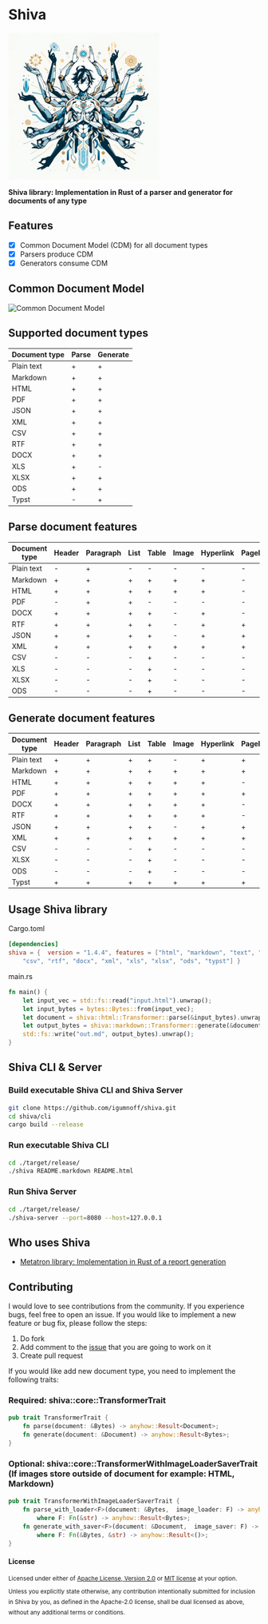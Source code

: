 # Shiva

![shiva](https://github.com/igumnoff/shiva/raw/HEAD/logo.png)

**Shiva library: Implementation in Rust of a parser and generator for documents of any type**

## Features
- [x] Common Document Model (CDM) for all document types
- [x] Parsers produce CDM
- [x] Generators consume CDM

## Common Document Model

![Common Document Model](https://github.com/igumnoff/shiva/raw/HEAD/CDM.png)


## Supported document types

| Document type | Parse | Generate |
|---------------|-------|----------|
| Plain text    | +     | +        |
| Markdown      | +     | +        |
| HTML          | +     | +        |
| PDF           | +     | +        |
| JSON          | +     | +        |
| XML           | +     | +        |
| CSV           | +     | +        |
| RTF           | +     | +        |
| DOCX          | +     | +        |
| XLS           | +     | -        |
| XLSX          | +     | +        |
| ODS           | +     | +        |
| Typst         | -     | +        |


## Parse document features

| Document type | Header | Paragraph | List | Table | Image | Hyperlink | PageHeader | PageFooter |
|---------------|--------|-----------|------|-------|-------|-----------|------------|------------|
| Plain text    | -      | +         | -    | -     | -     | -         | -          | -          |
| Markdown      | +      | +         | +    | +     | +     | +         | -          | -          |
| HTML          | +      | +         | +    | +     | +     | +         | -          | -          |
| PDF           | -      | +         | +    | -     | -     | -         | -          | -          |
| DOCX          | +      | +         | +    | +     | -     | +         | -          | -          |
| RTF           | +      | +         | +    | +     | -     | +         | +          | +          |
| JSON          | +      | +         | +    | +     | -     | +         | +          | +          |
| XML           | +      | +         | +    | +     | +     | +         | +          | +          |
| CSV           | -      | -         | -    | +     | -     | -         | -          | -          |
| XLS           | -      | -         | -    | +     | -     | -         | -          | -          |
| XLSX          | -      | -         | -    | +     | -     | -         | -          | -          |
| ODS           | -      | -         | -    | +     | -     | -         | -          | -          |

## Generate document features

| Document type | Header | Paragraph | List | Table | Image | Hyperlink | PageHeader | PageFooter |
|---------------|--------|-----------|------|-------|-------|-----------|------------|------------|
| Plain text    | +      | +         | +    | +     | -     | +         | +          | +          |
| Markdown      | +      | +         | +    | +     | +     | +         | +          | +          |
| HTML          | +      | +         | +    | +     | +     | +         | -          | -          |
| PDF           | +      | +         | +    | +     | +     | +         | +          | +          |
| DOCX          | +      | +         | +    | +     | +     | +         | -          | -          |
| RTF           | +      | +         | +    | +     | +     | +         | -          | -          |
| JSON          | +      | +         | +    | +     | -     | +         | +          | +          |
| XML           | +      | +         | +    | +     | +     | +         | +          | +          |
| CSV           | -      | -         | -    | +     | -     | -         | -          | -          |
| XLSX          | -      | -         | -    | +     | -     | -         | -          | -          |
| ODS           | -      | -         | -    | +     | -     | -         | -          | -          |
| Typst         | +      | +         | +    | +     | +     | +         | +          | +          |



## Usage Shiva library

Cargo.toml
```toml
[dependencies]
shiva = {  version = "1.4.4", features = ["html", "markdown", "text", "pdf", "json", 
    "csv", "rtf", "docx", "xml", "xls", "xlsx", "ods", "typst"] }
```

main.rs
```rust
fn main() {
    let input_vec = std::fs::read("input.html").unwrap();
    let input_bytes = bytes::Bytes::from(input_vec);
    let document = shiva::html::Transformer::parse(&input_bytes).unwrap();
    let output_bytes = shiva::markdown::Transformer::generate(&document).unwrap();
    std::fs::write("out.md", output_bytes).unwrap();
}
```


## Shiva CLI & Server
### Build executable Shiva CLI and Shiva Server
```bash
git clone https://github.com/igumnoff/shiva.git
cd shiva/cli
cargo build --release
```
### Run executable Shiva CLI
```bash
cd ./target/release/
./shiva README.markdown README.html
```

### Run Shiva Server
```bash
cd ./target/release/
./shiva-server --port=8080 --host=127.0.0.1
```

## Who uses Shiva
- [Metatron library: Implementation in Rust of a report generation](https://github.com/igumnoff/metatron)


## Contributing
I would love to see contributions from the community. If you experience bugs, feel free to open an issue. If you would like to implement a new feature or bug fix, please follow the steps:

1. Do fork 
2. Add comment to the [issue](https://github.com/igumnoff/shiva/issues) that you are going to work on it
3. Create pull request


If you would like add new document type, you need to implement the following traits:

### Required: shiva::core::TransformerTrait
```rust
pub trait TransformerTrait {
    fn parse(document: &Bytes) -> anyhow::Result<Document>;
    fn generate(document: &Document) -> anyhow::Result<Bytes>;
}

```


### Optional: shiva::core::TransformerWithImageLoaderSaverTrait (If images store outside of document for example: HTML, Markdown)

```rust
pub trait TransformerWithImageLoaderSaverTrait {
    fn parse_with_loader<F>(document: &Bytes,  image_loader: F) -> anyhow::Result<Document>
        where F: Fn(&str) -> anyhow::Result<Bytes>;
    fn generate_with_saver<F>(document: &Document,  image_saver: F) -> anyhow::Result<Bytes>
        where F: Fn(&Bytes, &str) -> anyhow::Result<()>;
}
```


#### License

<sup>
Licensed under either of <a href="LICENSE-APACHE">Apache License, Version
2.0</a> or <a href="LICENSE-MIT">MIT license</a> at your option.
</sup>

<br>

<sub>
Unless you explicitly state otherwise, any contribution intentionally submitted
for inclusion in Shiva by you, as defined in the Apache-2.0 license, shall be
dual licensed as above, without any additional terms or conditions.
</sub>
